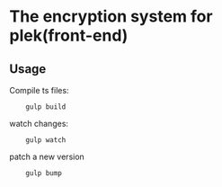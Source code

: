 # The encryption system for plek(front-end)

## Usage
      
Compile ts files:
        
        gulp build

watch changes:
        
        gulp watch
        
patch a new version
        
        gulp bump
